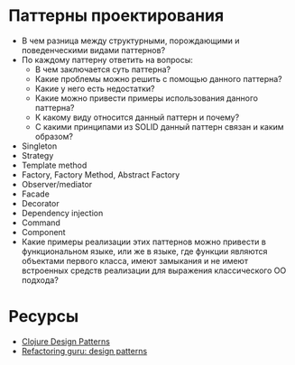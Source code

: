 # Паттерны проектирования

* В чем разница между структурными, порождающими и поведенческими видами паттернов?
* По каждому паттерну ответить на вопросы:
  * В чем заключается суть паттерна?
  * Какие проблемы можно решить с помощью данного паттерна?
  * Какие у него есть недостатки?
  * Какие можно привести примеры использования данного паттерна?
  * К какому виду относится данный паттерн и почему?
  * С какими принципами из SOLID данный паттерн связан и каким образом?
* Singleton
* Strategy
* Template method
* Factory, Factory Method, Abstract Factory
* Observer/mediator
* Facade
* Decorator
* Dependency injection
* Command
* Component
* Какие примеры реализации этих паттернов можно привести в функциональном языке, или же в языке, где функции являются объектами первого класса, имеют замыкания и не имеют встроенных средств реализации для выражения классического ОО подхода?

# Ресурсы

* [Clojure Design Patterns](http://mishadoff.com/blog/clojure-design-patterns/)
* [Refactoring guru: design patterns](https://refactoring.guru/ru/design-patterns)
